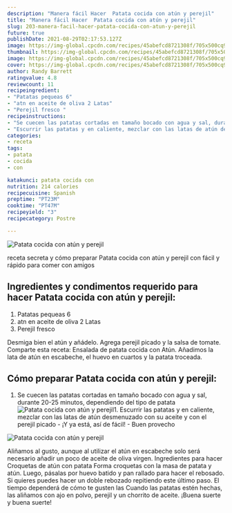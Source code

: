 ```yaml
---
description: "Manera fácil Hacer  Patata cocida con atún y perejil"
title: "Manera fácil Hacer  Patata cocida con atún y perejil"
slug: 203-manera-facil-hacer-patata-cocida-con-atun-y-perejil
future: true
publishDate: 2021-08-29T02:17:53.127Z
image: https://img-global.cpcdn.com/recipes/45abefcd8721308f/705x500cq90/patata-cocida-con-atun-y-perejil-foto-principal.jpg
thumbnail: https://img-global.cpcdn.com/recipes/45abefcd8721308f/705x500cq90/patata-cocida-con-atun-y-perejil-foto-principal.jpg
image: https://img-global.cpcdn.com/recipes/45abefcd8721308f/705x500cq90/patata-cocida-con-atun-y-perejil-foto-principal.jpg
cover: https://img-global.cpcdn.com/recipes/45abefcd8721308f/705x500cq90/patata-cocida-con-atun-y-perejil-foto-principal.jpg
author: Randy Barrett
ratingvalue: 4.8
reviewcount: 11
recipeingredient:
- "Patatas pequeas 6"
- "atn en aceite de oliva 2 Latas"
- "Perejil fresco "
recipeinstructions:
- "Se cuecen las patatas cortadas en tamaño bocado con agua y sal, durante 20-25 minutos, dependiendo del tipo de patata"
- "Escurrir las patatas y en caliente, mezclar con las latas de atún desmenuzado con su aceite y con el perejil picado ¡Y ya está, así de fácil! Buen provecho"
categories:
- receta
tags:
- patata
- cocida
- con

katakunci: patata cocida con 
nutrition: 214 calories
recipecuisine: Spanish
preptime: "PT23M"
cooktime: "PT47M"
recipeyield: "3"
recipecategory: Postre

---
```



![Patata cocida con atún y perejil](https://img-global.cpcdn.com/recipes/45abefcd8721308f/705x500cq90/patata-cocida-con-atun-y-perejil-foto-principal.jpg)

receta secreta y cómo preparar Patata cocida con atún y perejil con fácil y rápido para comer con amigos

<!--inarticleads1-->

## Ingredientes y condimentos requerido para hacer Patata cocida con atún y perejil:

1. Patatas pequeas 6
1. atn en aceite de oliva 2 Latas
1. Perejil fresco 

Desmiga bien el atún y añádelo. Agrega perejil picado y la salsa de tomate. Comparte esta receta: Ensalada de patata cocida con Atún. Añadimos la lata de atún en escabeche, el huevo en cuartos y la patata troceada. 

<!--inarticleads2-->

## Cómo preparar Patata cocida con atún y perejil:

1. Se cuecen las patatas cortadas en tamaño bocado con agua y sal, durante 20-25 minutos, dependiendo del tipo de patata
<img src="https://img-global.cpcdn.com/steps/94727e1c9cbdb1cf/160x128cq70/foto-del-paso-1-de-la-receta-patata-cocida-con-atun-y-perejil.jpg" alt="Patata cocida con atún y perejil">1. Escurrir las patatas y en caliente, mezclar con las latas de atún desmenuzado con su aceite y con el perejil picado - ¡Y ya está, así de fácil! - Buen provecho
<img src="https://img-global.cpcdn.com/steps/fe64b38934cf7b96/160x128cq70/foto-del-paso-2-de-la-receta-patata-cocida-con-atun-y-perejil.jpg" alt="Patata cocida con atún y perejil">

Aliñamos al gusto, aunque al utilizar el atún en escabeche solo será necesario añadir un poco de aceite de oliva virgen. Ingredientes para hacer Croquetas de atún con patata Forma croquetas con la masa de patata y atún. Luego, pásalas por huevo batido y pan rallado para hacer el rebosado. Si quieres puedes hacer un doble rebozado repitiendo este último paso. El tiempo dependerá de cómo te gusten las Cuando las patatas estén hechas, las aliñamos con ajo en polvo, perejil y un chorrito de aceite. 
¡Buena suerte y buena suerte!

